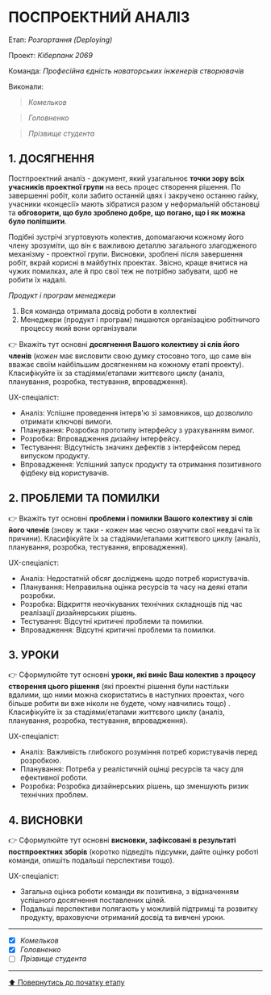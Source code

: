 ﻿# ПОСПРОЕКТНИЙ АНАЛІЗ

Етап: *Розгортання (Deploying)*

Проект: *Кіберпанк 2069*

Команда: *Професійна єдність новаторських інженерів створювачів*

Виконали:
>*Комельков*

>*Головненко*

>*Прізвище студента*

## **1. ДОСЯГНЕННЯ**

Постпроектний аналіз - документ, який узагальнює **точки зору всіх учасників проектної групи** на весь процес створення рішення. По завершенні робіт, коли забито останній цвях і закручено останню гайку, учасники «концесії» мають зібратися разом у неформальній обстановці та **обговорити, що було зроблено добре, що погано, що і як можна було поліпшити**. 

Подібні зустрічі згуртовують колектив, допомагаючи кожному його члену зрозуміти, що він є важливою деталлю загального злагодженого механізму - проектної групи. Висновки, зроблені після завершення робіт, вкрай корисні в майбутніх проектах. Звісно, краще вчитися на чужих помилках, але й про свої теж не потрібно забувати, щоб не робити їх надалі.

*Продукт і програм менеджери*
1. Вся команда отримала досвід роботи в коллективі 
2. Менеджери (продукт і програм) пишаются організацією робітничого процессу який вони організували



:point_right: Вкажіть тут основні **досягнення Вашого колективу зі слів його членів** (*кожен* має висловити свою думку стосовно того, що саме він вважає своїм найбільшим досягненням на кожному етапі проекту). Класифікуйте їх за стадіями/етапами життєвого циклу (аналіз, планування, розробка, тестування, впровадження).

UX-спеціаліст:
  - Аналіз: Успішне проведення інтерв'ю зі замовников, що дозволило отримати ключові вимоги.
   - Планування: Розробка прототипу інтерфейсу з урахуванням вимог.
   - Розробка: Впровадження дизайну інтерфейсу.
   - Тестування: Відсутність значинх дефектів з інтерфейсом перед випуском продукту.
   - Впровадження: Успішний запуск продукту та отримання позитивного фідбеку від користувачів.

## **2. ПРОБЛЕМИ ТА ПОМИЛКИ**

:point_right: Вкажіть тут основні **проблеми і помилки Вашого колективу зі слів його членів** (знову ж таки - *кожен* має чесно озвучити свої невдачі та їх причини). Класифікуйте їх за стадіями/етапами життєвого циклу (аналіз, планування, розробка, тестування, впровадження).

UX-спеціаліст:
   - Аналіз: Недостатній обсяг досліджень щодо потреб користувачів.
   - Планування: Неправильна оцінка ресурсів та часу на деякі етапи розробки.
   - Розробка: Відкриття неочікуваних технічних складнощів під час реалізації дизайнерських рішень.
   - Тестування: Відсутні критичні проблеми та помилки.
   - Впровадження: Відсутні критичні проблеми та помилки.

## **3. УРОКИ**

:point_right: Сформулюйте тут основні **уроки, які виніс Ваш колектив з процесу створення цього рішення** (які проектні рішення були настільки вдалими, що ними можна скористатись в наступних проектах, чого більше робити ви вже ніколи не будете, чому навчились тощо) . Класифікуйте їх за стадіями/етапами життєвого циклу (аналіз, планування, розробка, тестування, впровадження).

UX-спеціаліст:
   - Аналіз: Важливість глибокого розуміння потреб користувачів перед розробкою.
   - Планування: Потреба у реалістичній оцінці ресурсів та часу для ефективної роботи.
   - Розробка: Розробка дизайнерських рішень, що зменшують ризик технічних проблем.

## **4. ВИСНОВКИ**

:point_right: Сформулюйте тут основні **висновки, зафіксовані в результаті постпроектних зборів** (коротко підведіть підсумки, дайте оцінку роботі команди, опишіть подальші перспективи тощо).

UX-спеціаліст:
   - Загальна оцінка роботи команди як позитивна, з відзначенням успішного досягнення поставлених цілей.
   - Подальші перспективи полягають у можливій підтримці та розвитку продукту, враховуючи отриманий досвід та вивчені уроки.

---

- [X] *Комельков*
- [X] *Головненко*
- [ ] *Прізвище студента*

---
[:arrow_up: Повернутись до початку етапу](/docs/5.Deploying/README.md)

